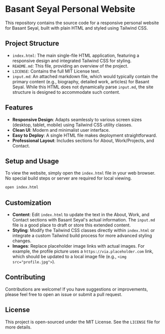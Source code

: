 # Basant Seyal Personal Website

This repository contains the source code for a responsive personal website for Basant Seyal, built with plain HTML and styled using Tailwind CSS.

## Project Structure

- `index.html`: The main single-file HTML application, featuring a responsive design and integrated Tailwind CSS for styling.
- `README.md`: This file, providing an overview of the project.
- `LICENSE`: Contains the full MIT License text.
- `input.md`: An attached markdown file, which would typically contain the primary content (e.g., biography, detailed work, articles) for Basant Seyal. While this HTML does not dynamically parse `input.md`, the site structure is designed to accommodate such content.

## Features

- **Responsive Design**: Adapts seamlessly to various screen sizes (desktop, tablet, mobile) using Tailwind CSS utility classes.
- **Clean UI**: Modern and minimalist user interface.
- **Easy to Deploy**: A single HTML file makes deployment straightforward.
- **Professional Layout**: Includes sections for About, Work/Projects, and Contact.

## Setup and Usage

To view the website, simply open the `index.html` file in your web browser. No special build steps or server are required for local viewing.

```bash
open index.html
```

## Customization

- **Content**: Edit `index.html` to update the text in the About, Work, and Contact sections with Basant Seyal's actual information. The `input.md` file is a good place to draft or store this extended content.
- **Styling**: Modify the Tailwind CSS classes directly within `index.html` or integrate a custom Tailwind build process for more advanced styling changes.
- **Images**: Replace placeholder image links with actual images. For example, the profile picture uses a `https://via.placeholder.com` link, which should be updated to a local image file (e.g., `<img src="profile.jpg">`).

## Contributing

Contributions are welcome! If you have suggestions or improvements, please feel free to open an issue or submit a pull request.

## License

This project is open-sourced under the MIT License. See the `LICENSE` file for more details.